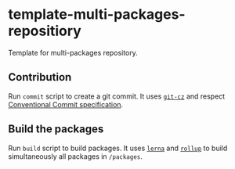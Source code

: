 # template-multi-packages-repositiory

Template for multi-packages repository.

## Contribution

Run `commit` script to create a git commit.
It uses [`git-cz`](https://github.com/streamich/git-cz) and respect [Conventional Commit specification](https://www.conventionalcommits.org/en/v1.0.0-beta.2/#specification).

## Build the packages

Run `build` script to build packages.
It uses [`lerna`](https://github.com/lerna/lerna) and [`rollup`](https://github.com/rollup/rollup) to build simultaneously all packages in `/packages`.
